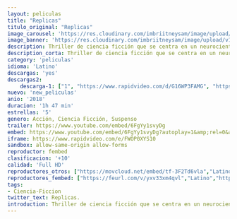 ```yaml
---
layout: peliculas
title: "Replicas"
titulo_original: "Replicas"
image_carousel: 'https://res.cloudinary.com/imbriitneysam/image/upload/v1542223216/replicas-poster-min.jpg'
image_banner: 'https://res.cloudinary.com/imbriitneysam/image/upload/v1542223216/replicas-banner-min.jpg'
description: Thriller de ciencia ficción que se centra en un neurocientífico que, después de sufrir un accidente de coche y que en este muriera su familia, no se detendrá ante nada para traerlos de vuelta, incluso si eso significa enfrentarse a él mismo dentro de un laboratorio controlado por el gobierno, un grupo de trabajo de policía y las leyes físicas de la ciencia.
description_corta: Thriller de ciencia ficción que se centra en un neurocientífico que, después de sufrir un accidente de coche y que en este muriera su familia, no se detendrá ante nada para traerlos de vuelta, incluso si eso significa enfrentarse a él mismo dentro de...
category: 'peliculas'
idioma: 'Latino'
descargas: 'yes'
descargas2:
    descarga-1: ["1", "https://www.rapidvideo.com/d/G16WP3FAMG", "https://www.google.com/s2/favicons?domain=openload.co","OpenLoad","https://res.cloudinary.com/imbriitneysam/image/upload/v1541473684/mexico.png", "Latino", "Full HD"]
nuevo: 'new_peliculas'
anio: '2018'
duracion: '1h 47 min'
estrellas: '5'
genero: Acción, Ciencia Ficción, Suspenso
trailer: https://www.youtube.com/embed/6FgYy1svyDg
embed: https://www.youtube.com/embed/6FgYy1svyDg?autoplay=1&amp;rel=0&amp;hd=1&border=0&wmode=opaque&enablejsapi=1&modestbranding=1&controls=1&showinfo=0
iframe: https://www.rapidvideo.com/e/FWOP0XYS10
sandbox: allow-same-origin allow-forms
reproductor: fembed
clasificacion: '+10'
calidad: 'Full HD'
reproductores_otros: ["https://movcloud.net/embed/tf-3F2Td6vla","Latino"]
reproductores_fembed: ["https://feurl.com/v/yxv33xm4qvl","Latino","https://animekao.xyz/v/365y4tmp6yzxq43","Latino","https://feurl.com/v/5jv44g1pxv0","Latino","https://feurl.com/v/3q91y2yr29y","Latino","https://jplayer.club/v/r8126sey4r7e2j4","Latino","https://femax20.com/v/1xoqq78e8xo","Latino"]
tags:
- Ciencia-Ficcion
twitter_text: Replicas.
introduction: Thriller de ciencia ficción que se centra en un neurocientífico que, después de sufrir un accidente de coche y que en este muriera su familia, no se detendrá ante nada para traerlos de vuelta, incluso si eso significa enfrentarse a él mismo dentro de...
---
```












